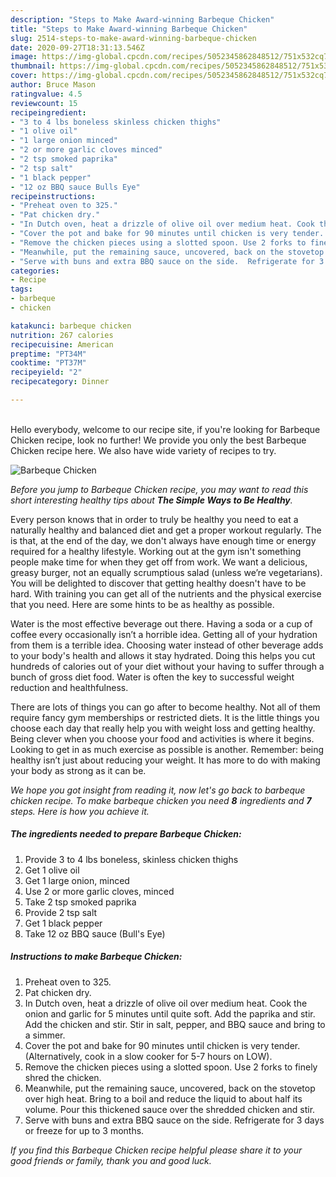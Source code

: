 ```yaml
---
description: "Steps to Make Award-winning Barbeque Chicken"
title: "Steps to Make Award-winning Barbeque Chicken"
slug: 2514-steps-to-make-award-winning-barbeque-chicken
date: 2020-09-27T18:31:13.546Z
image: https://img-global.cpcdn.com/recipes/5052345862848512/751x532cq70/barbeque-chicken-recipe-main-photo.jpg
thumbnail: https://img-global.cpcdn.com/recipes/5052345862848512/751x532cq70/barbeque-chicken-recipe-main-photo.jpg
cover: https://img-global.cpcdn.com/recipes/5052345862848512/751x532cq70/barbeque-chicken-recipe-main-photo.jpg
author: Bruce Mason
ratingvalue: 4.5
reviewcount: 15
recipeingredient:
- "3 to 4 lbs boneless skinless chicken thighs"
- "1 olive oil"
- "1 large onion minced"
- "2 or more garlic cloves minced"
- "2 tsp smoked paprika"
- "2 tsp salt"
- "1 black pepper"
- "12 oz BBQ sauce Bulls Eye"
recipeinstructions:
- "Preheat oven to 325."
- "Pat chicken dry."
- "In Dutch oven, heat a drizzle of olive oil over medium heat. Cook the onion and garlic for 5 minutes until quite soft. Add the paprika and stir. Add the chicken and stir. Stir in salt, pepper, and BBQ sauce and bring to a simmer."
- "Cover the pot and bake for 90 minutes until chicken is very tender. (Alternatively, cook in a slow cooker for 5-7 hours on LOW)."
- "Remove the chicken pieces using a slotted spoon. Use 2 forks to finely shred the chicken."
- "Meanwhile, put the remaining sauce, uncovered, back on the stovetop over high heat. Bring to a boil and reduce the liquid to about half its volume. Pour this thickened sauce over the shredded chicken and stir."
- "Serve with buns and extra BBQ sauce on the side.  Refrigerate for 3 days or freeze for up to 3 months."
categories:
- Recipe
tags:
- barbeque
- chicken

katakunci: barbeque chicken 
nutrition: 267 calories
recipecuisine: American
preptime: "PT34M"
cooktime: "PT37M"
recipeyield: "2"
recipecategory: Dinner

---
```

<br>
Hello everybody, welcome to our recipe site, if you're looking for Barbeque Chicken recipe, look no further! We provide you only the best Barbeque Chicken recipe here. We also have wide variety of recipes to try.
<br>


![Barbeque Chicken](https://img-global.cpcdn.com/recipes/5052345862848512/751x532cq70/barbeque-chicken-recipe-main-photo.jpg)

<i>Before you jump to Barbeque Chicken recipe, you may want to read this short interesting healthy tips about <strong>The Simple Ways to Be Healthy</strong>.</i>

Every person knows that in order to truly be healthy you need to eat a naturally healthy and balanced diet and get a proper workout regularly. The  is that, at the end of the day, we don't always have enough time or energy required for a healthy lifestyle. Working out at the gym isn't something people make time for when they get off from work. We want a delicious, greasy burger, not an equally scrumptious salad (unless we’re vegetarians). You will be delighted to discover that getting healthy doesn't have to be hard. With training you can get all of the nutrients and the physical exercise that you need. Here are some hints to be as healthy as possible.

Water is the most effective beverage out there. Having a soda or a cup of coffee every occasionally isn’t a horrible idea. Getting all of your hydration from them is a terrible idea. Choosing water instead of other beverage adds to your body's health and allows it stay hydrated. Doing this helps you cut hundreds of calories out of your diet without your having to suffer through a bunch of gross diet food. Water is often the key to successful weight reduction and healthfulness.

There are lots of things you can go after to become healthy. Not all of them require fancy gym memberships or restricted diets. It is the little things you choose each day that really help you with weight loss and getting healthy. Being clever when you choose your food and activities is where it begins. Looking to get in as much exercise as possible is another. Remember: being healthy isn’t just about reducing your weight. It has more to do with making your body as strong as it can be. 


<i>We hope you got insight from reading it, now let's go back to barbeque chicken recipe. To make barbeque chicken you need <strong>8</strong> ingredients and <strong>7</strong> steps. Here is how you achieve it.
</i>

##### The ingredients needed to prepare Barbeque Chicken:

1. Provide 3 to 4 lbs boneless, skinless chicken thighs
1. Get 1 olive oil
1. Get 1 large onion, minced
1. Use 2 or more garlic cloves, minced
1. Take 2 tsp smoked paprika
1. Provide 2 tsp salt
1. Get 1 black pepper
1. Take 12 oz BBQ sauce (Bull&#39;s Eye)


##### Instructions to make Barbeque Chicken:

1. Preheat oven to 325.
1. Pat chicken dry.
1. In Dutch oven, heat a drizzle of olive oil over medium heat. Cook the onion and garlic for 5 minutes until quite soft. Add the paprika and stir. Add the chicken and stir. Stir in salt, pepper, and BBQ sauce and bring to a simmer.
1. Cover the pot and bake for 90 minutes until chicken is very tender. (Alternatively, cook in a slow cooker for 5-7 hours on LOW).
1. Remove the chicken pieces using a slotted spoon. Use 2 forks to finely shred the chicken.
1. Meanwhile, put the remaining sauce, uncovered, back on the stovetop over high heat. Bring to a boil and reduce the liquid to about half its volume. Pour this thickened sauce over the shredded chicken and stir.
1. Serve with buns and extra BBQ sauce on the side.  Refrigerate for 3 days or freeze for up to 3 months.


<i>If you find this Barbeque Chicken recipe helpful please share it to your good friends or family, thank you and good luck.</i>
